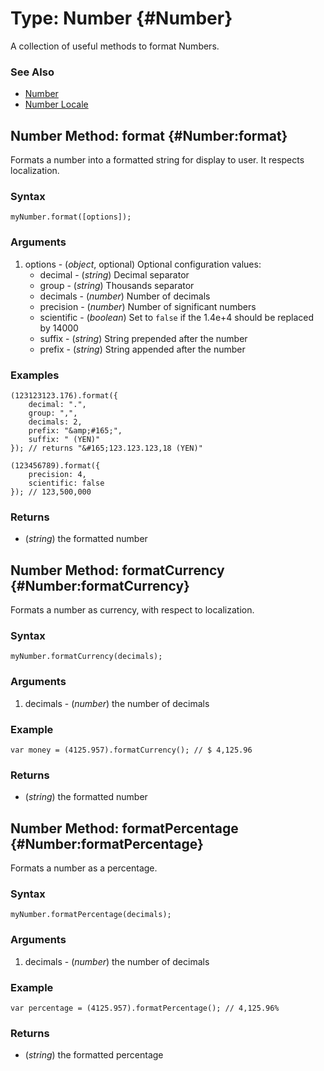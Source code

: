 Type: Number {#Number}
======================

A collection of useful methods to format Numbers.

### See Also

* [Number][]
* [Number Locale][]


Number Method: format {#Number:format}
-------------------------------------

Formats a number into a formatted string for display to user. It respects localization.

### Syntax

	myNumber.format([options]);

### Arguments

1. options - (*object*, optional) Optional configuration values:
	* decimal - (*string*) Decimal separator
	* group - (*string*) Thousands separator
	* decimals - (*number*) Number of decimals
	* precision - (*number*) Number of significant numbers
	* scientific - (*boolean*) Set to `false` if the 1.4e+4 should be replaced by 14000
	* suffix - (*string*) String prepended after the number
	* prefix - (*string*) String appended after the number


### Examples

	(123123123.176).format({
		decimal: ".",
		group: ",",
		decimals: 2,
		prefix: "&amp;#165;",
		suffix: " (YEN)"
	}); // returns "&#165;123.123.123,18 (YEN)"

	(123456789).format({
		precision: 4,
		scientific: false
	}); // 123,500,000


### Returns

* (*string*) the formatted number


Number Method: formatCurrency {#Number:formatCurrency}
------------------------------------------------------

Formats a number as currency, with respect to localization.

### Syntax

	myNumber.formatCurrency(decimals);

### Arguments

1. decimals - (*number*) the number of decimals

### Example

	var money = (4125.957).formatCurrency(); // $ 4,125.96

### Returns

* (*string*) the formatted number


Number Method: formatPercentage {#Number:formatPercentage}
------------------------------------------------------

Formats a number as a percentage.

### Syntax

	myNumber.formatPercentage(decimals);

### Arguments

1. decimals - (*number*) the number of decimals

### Example

	var percentage = (4125.957).formatPercentage(); // 4,125.96%

### Returns

* (*string*) the formatted percentage


[Number]: /core/Types/Number
[Number Locale]: /more/Locale/Number
